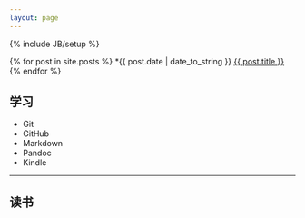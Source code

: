 ```yaml
---
layout: page
---
```

{% include JB/setup %}

{% for post in site.posts %}
*{{ post.date | date_to_string }}  <a href="{{ site.baseurl }}{{ post.url }}">{{ post.title }}</a>
{% endfor %}

## 学习
* Git
* GitHub
* Markdown
* Pandoc
* Kindle

---

## 读书 

